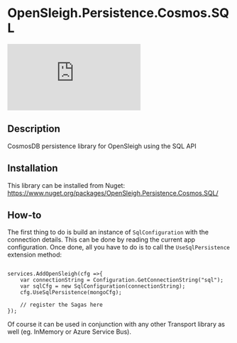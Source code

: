 # OpenSleigh.Persistence.Cosmos.SQL
![Nuget](https://img.shields.io/nuget/v/OpenSleigh.Persistence.Cosmos.SQL?style=plastic)

## Description
CosmosDB persistence library for OpenSleigh using the SQL API

## Installation
This library can be installed from Nuget: https://www.nuget.org/packages/OpenSleigh.Persistence.Cosmos.SQL/

## How-to
The first thing to do is build an instance of `SqlConfiguration` with the connection details. This can be done by reading the current app configuration. Once done, all you have to do is to call the `UseSqlPersistence` extension method:
```

services.AddOpenSleigh(cfg =>{ 
    var connectionString = Configuration.GetConnectionString("sql");
    var sqlCfg = new SqlConfiguration(connectionString);
    cfg.UseSqlPersistence(mongoCfg);
    
    // register the Sagas here
});
```

Of course it can be used in conjunction with any other Transport library as well (eg. InMemory or Azure Service Bus).
